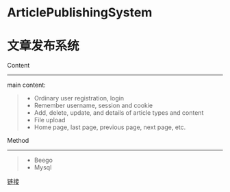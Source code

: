 ﻿# ArticlePublishingSystem
文章发布系统
====
Content
____
main content:
> * Ordinary user registration, login
> * Remember username, session and cookie
> * Add, delete, update, and details of article types and content
> * File upload
> * Home page, last page, previous page, next page, etc.

Method
____
> * Beego
> * Mysql

[链接](https://github.com/yueja/ArticlePublishingSystem)